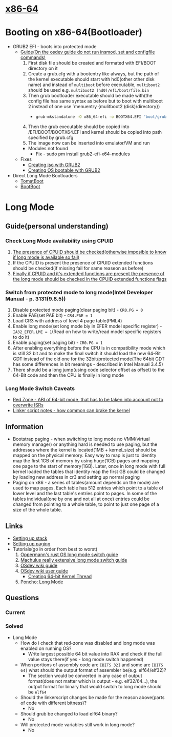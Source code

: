 # [x86-64](https://wiki.osdev.org/X86-64)
# Booting on x86-64(Bootloader)
* GRUB2 EFI - boots into protected mode
    * [Guide(On the osdev guide do not run insmod, set and configfile commands)](https://wiki.osdev.org/GRUB#GRUB_for_UEFI)
        1. First disk file should be created and formated with EFI/BOOT directory on it
        2. Create a grub.cfg with a bootentry like always, but the path of the kernel executable should start with hd0(other other disk name) and instead of `multiboot` before executable, `multiboot2` should be used e.g. `multiboot2 (hd0)/efi/boot/file.bin`
        3. Then grub bootloader executable should be made with(the config file has same syntax as before but to boot with multiboot 2 instead of one use `menuentry {mulitboot2 (disk)/directory})
            *   ```sh
                grub-mkstandalone -O x86_64-efi -o BOOTX64.EFI "boot/grub/grub.cfg(This is where file will be put ondisk)=build/grub.cfg(This is the location of the config file on computer"
                ```
        4. Then the grub executable should be copied into /EFI/BOOT/BOOTX64.EFI and kernel should be copied into path specified by grub.cfg
        5. The image now can be inserted into emulator/VM and run
        * Modules not found
            * Fix - sudo pm install grub2-efi-x64-modules
    * Fixes
        * [Creating iso with GRUB2](https://forum.osdev.org/viewtopic.php?f=1&t=23766)
        * [Creating OS bootable with GRUB2](https://forum.osdev.org/viewtopic.php?t=22533)
* Direct Long Mode Bootloaders
    * [TomatBoot](https://github.com/TomatOrg/TomatBoot)
    * [BootBoot](https://gitlab.com/bztsrc/bootboot)



# Long Mode
## Guide(personal understanding)
### Check Long Mode availability using CPUID
1. [The presence of CPUID should be checked(otherwise imposible to know if long mode is available so fail)](https://wiki.osdev.org/Setting_Up_Long_Mode#Detection_of_CPUID)
2. If the CPUID is present the presence of CPUID extended functions should be checked(if missing fail for same reaseon as before)
3. [Finally if CPUID and it's extended functions are present the presence of the long mode should be checked in the CPUID extended functions flags](https://wiki.osdev.org/Setting_Up_Long_Mode#x86_or_x86-64)

### Switch from protected mode to long mode(Intel Developer Manual - p. 3131(9.8.5))
1. Disable protected mode paging(clear paging bit) - `CR0.PG = 0`
2. Enable PAE(set PAE bit) - `CR4.PAE = 1`
3. Load CR3 with address of level 4 page table(PML4)
4. Enable long mode(set long mode biy in EFER model specific register) - `IA32_EFER.LME = 1`(Read on how to write/read model specific registers to do it)
5. Enable paging(set paging bit) - `CR0.PG = 1`
6. After enabling everything before the CPU is in compatibility mode which is still 32 bit and to make the final switch it should load the new 64-Bit GDT instead of the old one for the 32bit/protected mode(The 64bit GDT has some differences in bit meanings - described in Intel Manual 3.4.5)
7. There should be a long jump(using code selector offset as offset) to the 64-Bit code and then the CPU is finally in long mode

### Long Mode Switch Caveats
* [Red Zone             - ABI of 64-bit mode, that has to be taken into account not to overwrite ISRs](https://forum.osdev.org/viewtopic.php?t=21720)
* [Linker script notes  - how common can brake the kernel](https://forum.osdev.org/viewtopic.php?p=170634)


## Information
* Bootstrap paging - when switching to long mode no VMM(virtual memory manager) or anything hard is needed to use paging, but the addresses where the kernel is located(1MB + kernel_size) should be mapped on the physical memory. Easy way to map is just to identity map the first 1GB of memory by using huge(1GB) pages and mapping one page to the start of memory(1GB). Later, once in long mode with full kernel loaded the tables that identity map the first GB could be changed by loading new address in cr3 and setting up normal paging
* Paging on x86 - a series of tables(amount depends on the mode) are used to map pages. Each table has 512 entries which point to a table of lower level and the last table's entries point to pages. In some of the tables individual(one by one and not all at once) entries could be changed from pointing to a whole table, to point to just one page of a size of the whole table.



## Links
* [Setting up stack](https://forum.osdev.org/viewtopic.php?f=1&t=21772)
* [Setting up paging](https://wiki.osdev.org/Setting_Up_Paging_With_PAE)
* Tutorials(go in order from best to worst)
	1. [Oppermann's rust OS long mode switch guide](https://os.phil-opp.com/entering-longmode/)
    2. [Machulus really extensive long mode switch guide](https://medium.com/@shilling.jake/machulus-8852c61a3a3e)
    3. [OSdev wiki guide](https://wiki.osdev.org/Setting_Up_Long_Mode)
    4. [OSdev wiki user guide](https://wiki.osdev.org/Creating_a_64-bit_kernel)
        * [Creating 64-bit Kernel Thread](https://forum.osdev.org/viewtopic.php?f=8&t=16779)
	5. [Poncho: Long Mode](https://m.youtube.com/watch?reload=9&v=sk_ngabpwXQ&feature=youtu.be)


## Questions
### Current
### Solved
- Long Mode
	+ How do i check that red-zone was disabled and long mode was enabled on running OS?
		* Write largest possible 64 bit value into RAX and check if the full value stays there(if yes - long mode switch happened)
	+ When portions of assembly code are `[BITS 32]` and some are `[BITS 64]` what should the output format of assembler be(e.g. elf64/elf32)?
		* The section would be converted in any case of output format(does not matter which is output - e.g. elf32/64...), the output format for binary that would switch to long mode should be `elf64`
	+ Should the linkerscript changes be made for the reason above(parts of code with different bitness)?
		* No
	+ Should grub be changed to load elf64 binary?
		* No
	+ Will protected mode variables still work in long mode?
		* No